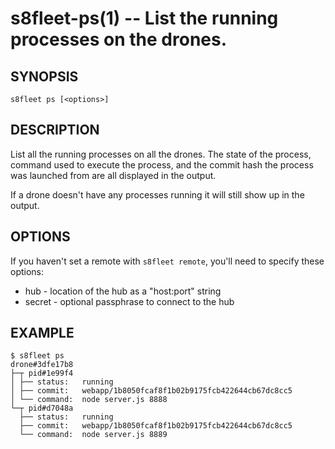 s8fleet-ps(1) -- List the running processes on the drones.
========================================================

## SYNOPSIS

    s8fleet ps [<options>]

## DESCRIPTION

List all the running processes on all the drones. The state of the process,
command used to execute the process, and the commit hash the process was
launched from are all displayed in the output.

If a drone doesn't have any processes running it will still show up in the
output.

## OPTIONS

If you haven't set a remote with `s8fleet remote`, you'll need to specify these
options:

* hub - location of the hub as a "host:port" string
* secret - optional passphrase to connect to the hub

## EXAMPLE

    $ s8fleet ps
    drone#3dfe17b8
    ├─┬ pid#1e99f4
    │ ├── status:   running
    │ ├── commit:   webapp/1b8050fcaf8f1b02b9175fcb422644cb67dc8cc5
    │ └── command:  node server.js 8888
    └─┬ pid#d7048a
      ├── status:   running
      ├── commit:   webapp/1b8050fcaf8f1b02b9175fcb422644cb67dc8cc5
      └── command:  node server.js 8889
